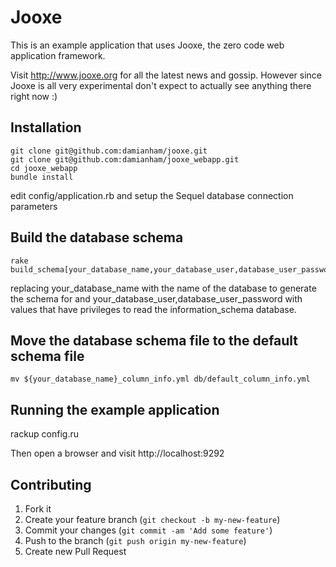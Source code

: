 Jooxe
=====

This is an example application that uses Jooxe, the zero code web application framework.  


Visit http://www.jooxe.org for all the latest news and gossip.  However since Jooxe
is all very experimental don't expect to actually see anything there right now :)

## Installation

    git clone git@github.com:damianham/jooxe.git
    git clone git@github.com:damianham/jooxe_webapp.git
    cd jooxe_webapp
    bundle install

edit config/application.rb and setup the Sequel database connection parameters

## Build the database schema

    rake build_schema[your_database_name,your_database_user,database_user_password]

replacing your_database_name with the name of the database to generate the schema for and 
your_database_user,database_user_password with values that
have privileges to read the information_schema database.

## Move the database schema file to the default schema file
    mv ${your_database_name}_column_info.yml db/default_column_info.yml


## Running the example application

rackup config.ru

Then open a browser and visit http://localhost:9292

## Contributing

1. Fork it
2. Create your feature branch (`git checkout -b my-new-feature`)
3. Commit your changes (`git commit -am 'Add some feature'`)
4. Push to the branch (`git push origin my-new-feature`)
5. Create new Pull Request
